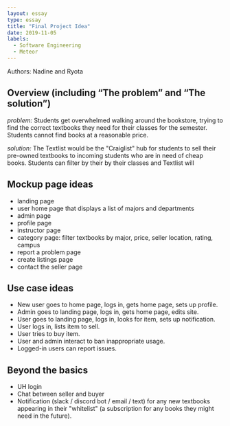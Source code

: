 ```yaml
---
layout: essay
type: essay
title: "Final Project Idea"
date: 2019-11-05
labels:
  - Software Engineering
  - Meteor
---
```

Authors: Nadine and Ryota

## Overview (including “The problem” and “The solution”)
_problem:_ Students get overwhelmed walking around the bookstore, trying to find the correct textbooks they need for their classes for the semester. Students cannot find books at a reasonable price.

_solution:_ The Textlist would be the "Craiglist" hub for students to sell their pre-owned textbooks to incoming students who are in need of cheap books. Students can filter by their by their classes and Textlist will

## Mockup page ideas
- landing page 
- user home page that displays a list of majors and departments
- admin page 
- profile page
- instructor page
- category page: filter textbooks by major, price, seller location, rating, campus
- report a problem page 
- create listings page
- contact the seller page

## Use case ideas
- New user goes to home page, logs in, gets home page, sets up profile.
- Admin goes to landing page, logs in, gets home page, edits site.
- User goes to landing page, logs in, looks for item, sets up notification.
- User logs in, lists item to sell.
- User tries to buy item.
- User and admin interact to ban inappropriate usage.
- Logged-in users can report issues.

## Beyond the basics
- UH login
- Chat between seller and buyer 
- Notification (slack / discord bot / email / text) for any new textbooks appearing in their "whitelist" (a subscription for any books they might need in the future).
